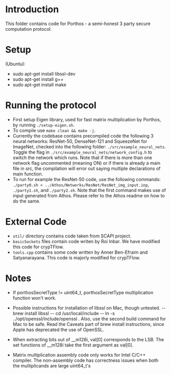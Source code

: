 # Introduction
This folder contains code for Porthos - a semi-honest 3 party secure computation protocol.

# Setup
(Ubuntu): 
* sudo apt-get install libssl-dev
* sudo apt-get install g++
* sudo apt-get install make

# Running the protocol
- First setup Eigen library, used for fast matrix multiplication by Porthos, by running `./setup-eigen.sh`.
- To compile use `make clean && make -j`.
- Currently the codebase contains precompiled code the following 3 neural networks: ResNet-50, DenseNet-121 and SqueezeNet for ImageNet, checked into the following folder: `./src/example_neural_nets`. Toggle the flag in `./src/example_neural_nets/network_config.h` to switch the network which runs. Note that if there is more than one network flag uncommented (meaning ON) or if there is already a main file in src, the compilation will error out saying multiple declarations of main function.
- To run for example the ResNet-50 code, use the following commands:
`./party0.sh < ../Athos/Networks/ResNet/ResNet_img_input.inp`,
`./party1.sh`, and
`./party2.sh`.
Note that the first command makes use of input generated from Athos. Please refer to the Athos readme on how to do the same. 

# External Code
- `util/` directory contains code taken from SCAPI project.
- `basicSockets` files contain code writen by Roi Inbar. We have modified this code for crypTFlow.
- `tools.cpp` contains some code written by Anner Ben-Efraim and Satyanarayana. This code is majorly modified for crypTFlow.

# Notes
- If porthosSecretType != uint64_t, porthosSecretType multiplication function won't work.
- Possible instructions for installation of libssl on Mac, though untested.
-- brew install libssl
-- cd /usr/local/include
-- ln -s ../opt/openssl/include/openssl . 
Also, use the second build command for Mac to be safe. Read the Caveats part of brew install instructions, since Apple has deprecated the use of OpenSSL.

- When extracting bits out of \_\_m128i, val[0] corresponds to the LSB. The set functions of \_\_m128i take the first argument as val[0].

- Matrix multiplication assembly code only works for Intel C/C++ compiler. The non-assembly code has correctness issues when both the multiplicands are large uint64_t's


